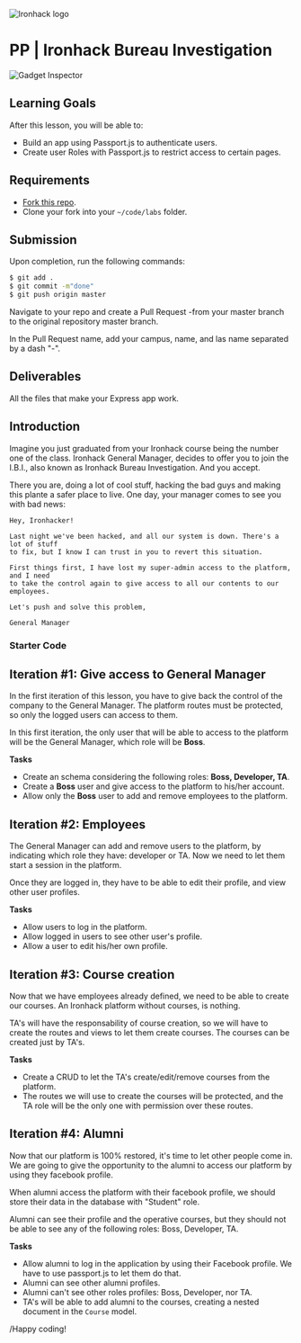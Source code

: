 ![Ironhack logo](https://i.imgur.com/1QgrNNw.png)

# PP | Ironhack Bureau Investigation

![Gadget Inspector](http://i.giphy.com/usZXhnivnVpEA.gif)

## Learning Goals

After this lesson, you will be able to:

- Build an app using Passport.js to authenticate users.
- Create user Roles with Passport.js to restrict access to certain pages.

## Requirements

- [Fork this repo](https://guides.github.com/activities/forking/).
- Clone your fork into your `~/code/labs` folder.

## Submission

Upon completion, run the following commands:

```bash
$ git add .
$ git commit -m"done"
$ git push origin master
```

Navigate to your repo and create a Pull Request -from your master branch to the original repository master branch.

In the Pull Request name, add your campus, name, and las name separated by a dash "-".

## Deliverables

All the files that make your Express app work.

## Introduction

Imagine you just graduated from your Ironhack course being the number one of the class. Ironhack General Manager, decides to offer you to join the I.B.I., also known as Ironhack Bureau Investigation. And you accept.

There you are, doing a lot of cool stuff, hacking the bad guys and making this plante a safer place to live. One day, your manager comes to see you with bad news:

```
Hey, Ironhacker!

Last night we've been hacked, and all our system is down. There's a lot of stuff
to fix, but I know I can trust in you to revert this situation.

First things first, I have lost my super-admin access to the platform, and I need
to take the control again to give access to all our contents to our employees.

Let's push and solve this problem,

General Manager
```

### Starter Code

## Iteration #1: Give access to General Manager

In the first iteration of this lesson, you have to give back the control of the company to the General Manager. The platform routes must be protected, so only the logged users can access to them.

In this first iteration, the only user that will be able to access to the platform will be the General Manager, which role will be **Boss**.

**Tasks**

- Create an schema considering the following roles: **Boss, Developer, TA**.
- Create a **Boss** user and give access to the platform to his/her account.
- Allow only the **Boss** user to add and remove employees to the platform.

## Iteration #2: Employees

The General Manager can add and remove users to the platform, by indicating which role they have: developer or TA. Now we need to let them start a session in the platform.

Once they are logged in, they have to be able to edit their profile, and view other user profiles.

**Tasks**

- Allow users to log in the platform.
- Allow logged in users to see other user's profile.
- Allow a user to edit his/her own profile.

## Iteration #3: Course creation

Now that we have employees already defined, we need to be able to create our courses. An Ironhack platform without courses, is nothing.

TA's will have the responsability of course creation, so we will have to create the routes and views to let them create courses. The courses can be created just by TA's.

**Tasks**

- Create a CRUD to let the TA's create/edit/remove courses from the platform.
- The routes we will use to create the courses will be protected, and the TA role will be the only one with permission over these routes.

## Iteration #4: Alumni

Now that our platform is 100% restored, it's time to let other people come in. We are going to give the opportunity to the alumni to access our platform by using they facebook profile.

When alumni access the platform with their facebook profile, we should store their data in the database with "Student" role.

Alumni can see their profile and the operative courses, but they should not be able to see any of the following roles: Boss, Developer, TA.

**Tasks**

- Allow alumni to log in the application by using their Facebook profile. We have to use passport.js to let them do that.
- Alumni can see other alumni profiles.
- Alumni can't see other roles profiles: Boss, Developer, nor TA.
- TA's will be able to add alumni to the courses, creating a nested document in the `Course` model.

/Happy coding!

